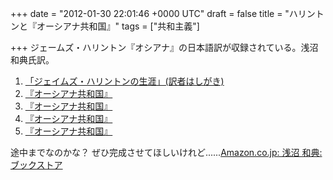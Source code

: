 
+++
date = "2012-01-30 22:01:46 +0000 UTC"
draft = false
title = "ハリントンと『オーシアナ共和国』"
tags = ["共和主義"]

+++
ジェームズ・ハリントン『オシアナ』の日本語訳が収録されている。浅沼和典氏訳。

<ol>
<li><a href="https://m-repo.lib.meiji.ac.jp/dspace/bitstream/10291/1726/1/seikeironso_58_5_1.pdf">「ジェイムズ・ハリントンの生涯」(訳者はしがき)</a></li>
<li><a href="https://m-repo.lib.meiji.ac.jp/dspace/bitstream/10291/1728/1/seikeironso_59_1-2_1.pdf">『オーシアナ共和国』</a></li>
<li><a href="https://m-repo.lib.meiji.ac.jp/dspace/bitstream/10291/1737/1/seikeironso_60_1-2_37.pdf">『オーシアナ共和国』</a></li>
<li><a href="https://m-repo.lib.meiji.ac.jp/dspace/bitstream/10291/1739/1/seikeironso_60_3-4_109.pdf">『オーシアナ共和国』</a></li>
<li><a href="https://m-repo.lib.meiji.ac.jp/dspace/bitstream/10291/5543/1/seikeironso_61_3-4_81.pdf">『オーシアナ共和国』</a></li>
</ol>途中までなのかな？ ぜひ完成させてほしいけれど......<a href="http://www.amazon.co.jp/%E6%B5%85%E6%B2%BC-%E5%92%8C%E5%85%B8-%E6%9C%AC/s?ie=UTF8&amp;keywords=%E6%B5%85%E6%B2%BC%20%E5%92%8C%E5%85%B8&amp;rh=n%3A465392%2Ck%3A%E6%B5%85%E6%B2%BC%20%E5%92%8C%E5%85%B8&amp;page=1">Amazon.co.jp: 浅沼 和典: ブックストア</a>



